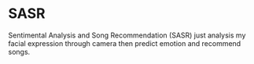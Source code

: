 # SASR
Sentimental Analysis and Song Recommendation (SASR) just analysis my facial expression through camera then predict emotion and recommend songs.
